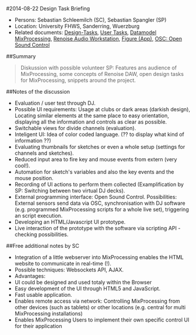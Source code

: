 #2014-08-22 Design Task Briefing
* Persons: Sebastian Schleemilch (SC), Sebastian Spangler (SP)
* Location: University FHWS, Sanderring, Wuerzburg
* Related documents: [Design-Tasks](Design-Tasks.md), [User Tasks](User-Tasks.md), [Datamodel MixProcessing](Datamodel_MixProcessing.png), [Renoise Audio Workstation](http://renoise.com), [Figure (App)](https://www.propellerheads.se/products/figure/), [OSC: Open Sound Control](http://de.wikipedia.org/wiki/Open_Sound_Control)

##Summary
> Diskussion with possible volunteer SP: Features ans audience of MixProcessing, some concepts of Renoise DAW, open design tasks for MixProcessing, snippets around the project.

##Notes of the discussion
* Evaluation / user test through DJ.
* Possible UI requirements: Usage at clubs or dark areas (darkish design), Locating similar elements at the same place to easy orientation, displaying all the information and controls as clear as possible.
* Switchable views for divide channels (evaluation).
* Inteligent UI: Idea of color coded language. (?? to display what kind of information ??)
* Evaluating thumbnails for sketches or even a whole setup (settings for channels and sketches).
* Reduced input area to fire key and mouse events from extern (very cool!).
* Automation for sketch's variables and also the key events and the mouse position.
* Recording of UI actions to perform them collected (Examplification by SP: Switching between two virtual DJ decks).
* External programming interface: Open Sound Control. Possibilities: External sensors send data via OSC, synchronisation with DJ software (e.g. programmed MixProcessing scripts for a whole live set), triggering an script execution.
* Developing an HTML/Javascript UI prototype.
* Live interaction of the prototype with the software via scripting API - checking possibilities.

##Free additional notes by SC
* Integration of a little webserver into MixProcessing enables the HTML website to communicate in real-time (!).
* Possible techniques: Websockets API, AJAX.
* Advantages: 
 * UI could be designed and used totaly within the Browser
 * Easy development of the UI through HTML5 and JavaScript.
 * Fast usable application.
 * Enables remote access via network: Controlling MixProcessing from other devices (such as tablets) or other locations (e.g. central for multi MixProcessing installations)
 * Enables MixProcessing Users to implement their own specific control UI for their application